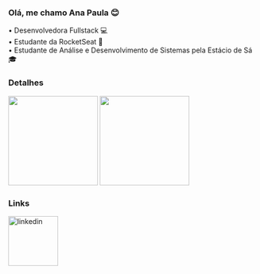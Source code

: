 ### Olá, me chamo Ana Paula 😊

<p>
  • Desenvolvedora Fullstack 💻<br />
  • Estudante da RocketSeat 🚀<br />
  • Estudante de Análise e Desenvolvimento de Sistemas pela Estácio de Sá 🎓
 </p>

### Detalhes

<p>
  <img height="180em" src="https://github-readme-stats.vercel.app/api?username=nahblue&theme=dark" />
  <img height="180em" src="https://github-readme-stats.vercel.app/api/top-langs/?username=nahblue&theme=dark" />
</p>

### Links

<p>
<a href="https://www.linkedin.com/in/ana-paula-costa-039b1181/"><img align="center" width="100px" src="https://img.shields.io/badge/Nahblue-05122A?style=flat&logo=linkedin" alt="linkedin"/></a>
</p>
